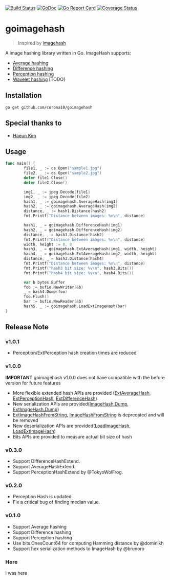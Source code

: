 [![Build Status](https://travis-ci.org/corona10/goimagehash.svg?branch=master)](https://travis-ci.org/corona10/goimagehash)
[![GoDoc](https://godoc.org/github.com/corona10/goimagehash?status.svg)](https://godoc.org/github.com/corona10/goimagehash)
[![Go Report Card](https://goreportcard.com/badge/github.com/corona10/goimagehash)](https://goreportcard.com/report/github.com/corona10/goimagehash)
[![Coverage Status](https://coveralls.io/repos/github/corona10/goimagehash/badge.svg)](https://coveralls.io/github/corona10/goimagehash)

# goimagehash
> Inspired by [imagehash](https://github.com/JohannesBuchner/imagehash)

A image hashing library written in Go. ImageHash supports:
* [Average hashing](http://www.hackerfactor.com/blog/index.php?/archives/432-Looks-Like-It.html)
* [Difference hashing](http://www.hackerfactor.com/blog/index.php?/archives/529-Kind-of-Like-That.html)
* [Perception hashing](http://www.hackerfactor.com/blog/index.php?/archives/432-Looks-Like-It.html)
* [Wavelet hashing](https://fullstackml.com/wavelet-image-hash-in-python-3504fdd282b5) [TODO]

## Installation
```
go get github.com/corona10/goimagehash
```
## Special thanks to
* [Haeun Kim](https://github.com/haeungun/)

## Usage

``` Go
func main() {
        file1, _ := os.Open("sample1.jpg")
        file2, _ := os.Open("sample2.jpg")
        defer file1.Close()
        defer file2.Close()

        img1, _ := jpeg.Decode(file1)
        img2, _ := jpeg.Decode(file2)
        hash1, _ := goimagehash.AverageHash(img1)
        hash2, _ := goimagehash.AverageHash(img2)
        distance, _ := hash1.Distance(hash2)
        fmt.Printf("Distance between images: %v\n", distance)

        hash1, _ = goimagehash.DifferenceHash(img1)
        hash2, _ = goimagehash.DifferenceHash(img2)
        distance, _ = hash1.Distance(hash2)
        fmt.Printf("Distance between images: %v\n", distance)
        width, height := 8, 8
        hash3, _ = goimagehash.ExtAverageHash(img1, width, height)
        hash4, _ = goimagehash.ExtAverageHash(img2, width, height)
        distance, _ = hash3.Distance(hash4)
        fmt.Printf("Distance between images: %v\n", distance)
        fmt.Printf("hash3 bit size: %v\n", hash3.Bits())
        fmt.Printf("hash4 bit size: %v\n", hash4.Bits())

        var b bytes.Buffer
        foo := bufio.NewWriter(&b)
        _ = hash4.Dump(foo)
        foo.Flush()
        bar := bufio.NewReader(&b)
        hash5, _ := goimagehash.LoadExtImageHash(bar)
}
```

## Release Note

### v1.0.1
- Perception/ExtPerception hash creation times are reduced

### v1.0.0
**IMPORTANT** 
goimagehash v1.0.0 does not have compatible with the before version for future features

- More flexible extended hash APIs are provided ([ExtAverageHash](https://godoc.org/github.com/corona10/goimagehash#ExtAverageHash), [ExtPerceptionHash](https://godoc.org/github.com/corona10/goimagehash#ExtPerceptionHash), [ExtDifferenceHash](https://godoc.org/github.com/corona10/goimagehash#ExtDifferenceHash))
- New serialization APIs are provided([ImageHash.Dump](https://godoc.org/github.com/corona10/goimagehash#ImageHash.Dump), [ExtImageHash.Dump](https://godoc.org/github.com/corona10/goimagehash#ExtImageHash.Dump))
- [ExtImageHashFromString](https://godoc.org/github.com/corona10/goimagehash#ExtImageHashFromString), [ImageHashFromString](https://godoc.org/github.com/corona10/goimagehash#ImageHashFromString) is deprecated and will be removed
- New deserialization APIs are provided([LoadImageHash](https://godoc.org/github.com/corona10/goimagehash#LoadImageHash), [LoadExtImageHash](https://godoc.org/github.com/corona10/goimagehash#LoadExtImageHash))
- Bits APIs are provided to measure actual bit size of hash

### v0.3.0
- Support DifferenceHashExtend.
- Support AverageHashExtend.
- Support PerceptionHashExtend by @TokyoWolFrog.

### v0.2.0
- Perception Hash is updated.
- Fix a critical bug of finding median value.

### v0.1.0
- Support Average hashing
- Support Difference hashing
- Support Perception hashing
- Use bits.OnesCount64 for computing Hamming distance by @dominikh
- Support hex serialization methods to ImageHash by @brunoro

### Here 
I was here
